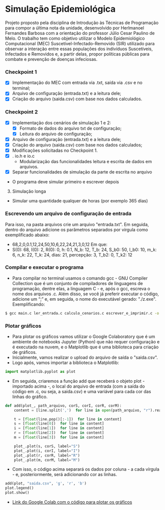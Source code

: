 ﻿# Simulação Epidemiológica
Projeto proposto pela disciplina de Introdução às Técnicas de Programação para compor a última nota da unidade, desenvolvido por Herlmanoel Fernandes Barbosa com a orientação do professor Júlio Cesar Paulino de Melo. O trabalho tem como objetivo utilizar o Modelo Epidemiológico Computacional (MEC) Suscetível-Infectado-Removido (SIR) utilizado para observar a interação entre essas populações dos indivíduos Suscetíveis, Infectados e Removidos e, a partir delas, propor políticas públicas para combate e prevenção de doenças infeciosas.
### Checkpoint 1
- [x] Implementação do MEC com entrada via .txt, saída via .csv e no terminal;
- [x] Arquivo de configuração (entrada.txt) e a leitura dele;
- [x] Criação do arquivo (saida.csv) com base nos dados calculados.

### Checkpoint 2
- [x] Implementação dos cenários de simulação 1 e 2:
    - [x] Formato de dados do arquivo txt de configuração;
    - [x] Leitura do arquivo de configuração;
- [x] Arquivo de configuração (entrada.txt) e a leitura dele;
- [x] Criação do arquivo (saida.csv) com base nos dados calculados;
- [x] Modificações solicitadas no Checkpoint 1.
 - [x] . io.h e io.c
 	- Modularização das funcionalidades leitura e escrita de dados em arquivos.
- [x] Separar funcionalidades de simulação da parte de escrita no arquivo
 - O programa deve simular primeiro e escrever depois
3. Simulação longa
 - Simular uma quantidade qualquer de horas (por exemplo 365 dias)

### Escrevendo um arquivo de configuração de entrada
Para isso, na pasta arquivos crie um arquivo "entrada.txt". Em seguida, dentro do arquivo adicione os parâmetros separados por vírgula como exemplificado abaixo:
- 68,2,0,0.1,12,24,50,10,6,22,24,21,3,0,12
Em que: 
- S(0): 68, I(0): 2, R(0): 0, h: 0.1, N_b: 12, T_b: 24, S_b0: 50, I_b0: 10, m_k: 6, n_k: 22, T_k: 24, dias: 21, percepção: 3, T_b2: 0, T_k2: 12

### Compilar e executar o programa
- Para compilar no terminal usamos o comando gcc - GNU Compiler Collection que é um conjunto de compiladores de linguagens de programação, dentre elas, a linguagem C - e, após o gcc, escreva o nome dos arquivos .c. Além disso, se você já preferir executar o código, adicione um “;” e, em seguida, o nome do executável gerado: "./z.exe". 
Exemplificando: 
```sh
$ gcc main.c ler_entrada.c calculo_cenarios.c escrever_e_imprimir.c -o z.exe ; ./z.exe
```
### Plotar gráficos
- Para plotar os gráficos vamos utilizar o Google Colaboratory que é um ambiente de notebooks Jupyter (Python) que não requer configuração e é executado na nuvem, e o Matplotlib que é uma biblioteca para criação de gráficos.
- Inicialmente, vamos realizar o upload do arquivo de saída o "saida.csv".
- Logo após, vamos importar a biblioteca o Matplotlib:
```py
import matplotlib.pyplot as plot
```
- Em seguida, criaremos a função add que receberá o objeto plot - importado acima -, o local do arquivo de entrada (com a saída do código em .c, ou seja, a saida.csv) e uma variável para cada cor das linhas do gráfico.
```py
def add(plot_, path_arquivo, corS, corI, corR, corM):
	content = [line.split(',')  for line in open(path_arquivo, "r").readlines()]

	t = [float(line.pop()[:-1])  for line in content]
	s = [float(line[0])  for line in content]
	i = [float(line[1])  for line in content]
	r = [float(line[2])  for line in content]
	m = [float(line[3])  for line in content]

	plot_.plot(s, corS, label="S")
	plot_.plot(i, corI, label="I")
	plot_.plot(r, corR, label="R")
	plot_.plot(m, corM, label="M")
```
- Com isso, o código acima separará os dados por coluna - a cada vírgula - e, posteriormente, será adicionando cor as linhas.
```py
add(plot, "saida.csv", 'g', 'r', 'b')
plot.legend()
plot.show()
```
- [Link do Google Colab com o código para plotar os gráficos](https://colab.research.google.com/drive/12JS-tvidnfjzjZcJqpgQYUIFAZ9V76DU?usp=sharing)


